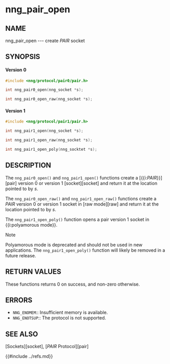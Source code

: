# nng_pair_open

## NAME

nng_pair_open --- create _PAIR_ socket

## SYNOPSIS

#### Version 0
```c
#include <nng/protocol/pair0/pair.h>

int nng_pair0_open(nng_socket *s);

int nng_pair0_open_raw(nng_socket *s);
```

#### Version 1
```c
#include <nng/protocol/pair1/pair.h>

int nng_pair1_open(nng_socket *s);

int nng_pair1_open_raw(nng_socket *s);

int nng_pair1_open_poly(nng_socktet *s);
```

## DESCRIPTION

The `nng_pair0_open()` and `nng_pair1_open()` functions
create a [{{i:*PAIR*}}][pair] version 0 or version 1
[socket][socket] and return it at the location pointed to by _s_.

The `nng_pair0_open_raw()` and `nng_pair1_open_raw()` functions
create a _PAIR_ version 0 or version 1 socket in
[raw mode][raw] and return it at the location pointed to by _s_.

The `nng_pair1_open_poly()` function opens a pair version 1 socket in
{{i:polyamorous mode}}.

> [!NOTE]
> Polyamorous mode is deprecated and should not be used in new applications.
> The `nng_pair1_open_poly()` function will likely be removed in a future release.

## RETURN VALUES

These functions returns 0 on success, and non-zero otherwise.

## ERRORS

* `NNG_ENOMEM`:: Insufficient memory is available.
* `NNG_ENOTSUP`:: The protocol is not supported.

## SEE ALSO

[Sockets][socket],
[_PAIR_ Protocol][pair]

{{#include ../refs.md}}